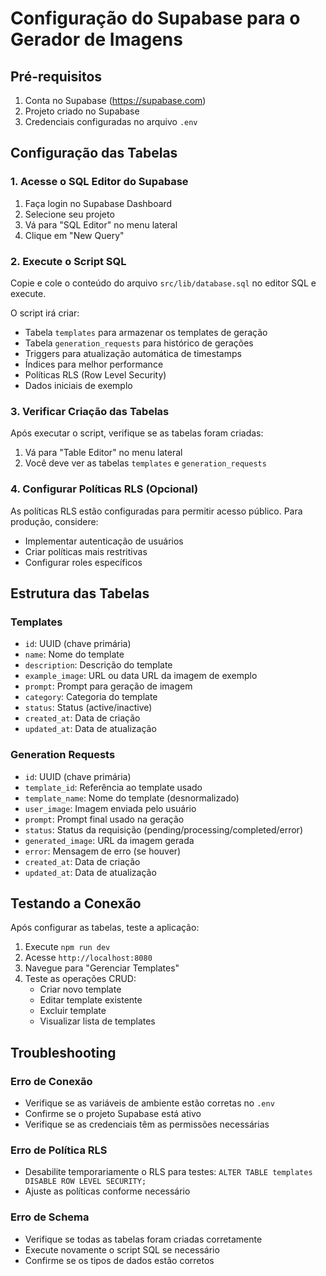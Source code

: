 # Configuração do Supabase para o Gerador de Imagens

## Pré-requisitos
1. Conta no Supabase (https://supabase.com)
2. Projeto criado no Supabase
3. Credenciais configuradas no arquivo `.env`

## Configuração das Tabelas

### 1. Acesse o SQL Editor do Supabase
1. Faça login no Supabase Dashboard
2. Selecione seu projeto
3. Vá para "SQL Editor" no menu lateral
4. Clique em "New Query"

### 2. Execute o Script SQL
Copie e cole o conteúdo do arquivo `src/lib/database.sql` no editor SQL e execute.

O script irá criar:
- Tabela `templates` para armazenar os templates de geração
- Tabela `generation_requests` para histórico de gerações
- Triggers para atualização automática de timestamps
- Índices para melhor performance
- Políticas RLS (Row Level Security)
- Dados iniciais de exemplo

### 3. Verificar Criação das Tabelas
Após executar o script, verifique se as tabelas foram criadas:
1. Vá para "Table Editor" no menu lateral
2. Você deve ver as tabelas `templates` e `generation_requests`

### 4. Configurar Políticas RLS (Opcional)
As políticas RLS estão configuradas para permitir acesso público. Para produção, considere:
- Implementar autenticação de usuários
- Criar políticas mais restritivas
- Configurar roles específicos

## Estrutura das Tabelas

### Templates
- `id`: UUID (chave primária)
- `name`: Nome do template
- `description`: Descrição do template
- `example_image`: URL ou data URL da imagem de exemplo
- `prompt`: Prompt para geração de imagem
- `category`: Categoria do template
- `status`: Status (active/inactive)
- `created_at`: Data de criação
- `updated_at`: Data de atualização

### Generation Requests
- `id`: UUID (chave primária)
- `template_id`: Referência ao template usado
- `template_name`: Nome do template (desnormalizado)
- `user_image`: Imagem enviada pelo usuário
- `prompt`: Prompt final usado na geração
- `status`: Status da requisição (pending/processing/completed/error)
- `generated_image`: URL da imagem gerada
- `error`: Mensagem de erro (se houver)
- `created_at`: Data de criação
- `updated_at`: Data de atualização

## Testando a Conexão

Após configurar as tabelas, teste a aplicação:
1. Execute `npm run dev`
2. Acesse `http://localhost:8080`
3. Navegue para "Gerenciar Templates"
4. Teste as operações CRUD:
   - Criar novo template
   - Editar template existente
   - Excluir template
   - Visualizar lista de templates

## Troubleshooting

### Erro de Conexão
- Verifique se as variáveis de ambiente estão corretas no `.env`
- Confirme se o projeto Supabase está ativo
- Verifique se as credenciais têm as permissões necessárias

### Erro de Política RLS
- Desabilite temporariamente o RLS para testes: `ALTER TABLE templates DISABLE ROW LEVEL SECURITY;`
- Ajuste as políticas conforme necessário

### Erro de Schema
- Verifique se todas as tabelas foram criadas corretamente
- Execute novamente o script SQL se necessário
- Confirme se os tipos de dados estão corretos